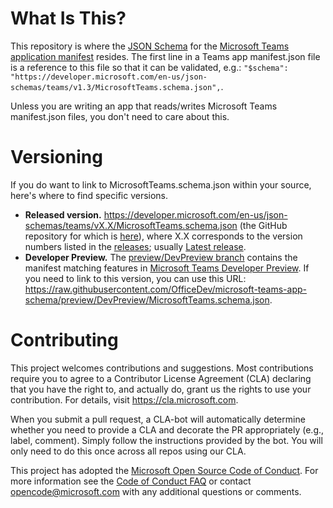 # What Is This?

This repository is where the [JSON Schema](http://json-schema.org/) for the [Microsoft Teams application manifest](https://docs.microsoft.com/en-us/microsoftteams/platform/resources/schema/manifest-schema) resides. The first line in a Teams app manifest.json file is a reference to this file so that it can be validated, e.g.: `"$schema": "https://developer.microsoft.com/en-us/json-schemas/teams/v1.3/MicrosoftTeams.schema.json",`.

Unless you are writing an app that reads/writes Microsoft Teams manifest.json files, you don't need to care about this.

# Versioning

If you do want to link to MicrosoftTeams.schema.json within your source, here's where to find specific versions.
* **Released version.** https://developer.microsoft.com/en-us/json-schemas/teams/vX.X/MicrosoftTeams.schema.json (the GitHub repository for which is [here](https://github.com/Microsoft/json-schemas)), where X.X corresponds to 
the version numbers listed in the [releases](https://github.com/OfficeDev/microsoft-teams-app-schema/releases); usually [Latest release](https://github.com/OfficeDev/microsoft-teams-app-schema/releases/latest). 
* **Developer Preview.** The [preview/DevPreview branch](https://github.com/OfficeDev/microsoft-teams-app-schema/tree/preview/DevPreview) contains the manifest matching features in [Microsoft Teams Developer Preview](https://docs.microsoft.com/en-us/microsoftteams/platform/resources/dev-preview/developer-preview-features). If you need to link to this version, you can use this URL: <https://raw.githubusercontent.com/OfficeDev/microsoft-teams-app-schema/preview/DevPreview/MicrosoftTeams.schema.json>.

# Contributing

This project welcomes contributions and suggestions.  Most contributions require you to agree to a
Contributor License Agreement (CLA) declaring that you have the right to, and actually do, grant us
the rights to use your contribution. For details, visit https://cla.microsoft.com.

When you submit a pull request, a CLA-bot will automatically determine whether you need to provide
a CLA and decorate the PR appropriately (e.g., label, comment). Simply follow the instructions
provided by the bot. You will only need to do this once across all repos using our CLA.

This project has adopted the [Microsoft Open Source Code of Conduct](https://opensource.microsoft.com/codeofconduct/).
For more information see the [Code of Conduct FAQ](https://opensource.microsoft.com/codeofconduct/faq/) or
contact [opencode@microsoft.com](mailto:opencode@microsoft.com) with any additional questions or comments.
